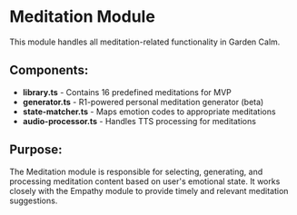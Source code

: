 # Meditation Module

This module handles all meditation-related functionality in Garden Calm.

## Components:

- **library.ts** - Contains 16 predefined meditations for MVP
- **generator.ts** - R1-powered personal meditation generator (beta)
- **state-matcher.ts** - Maps emotion codes to appropriate meditations
- **audio-processor.ts** - Handles TTS processing for meditations

## Purpose:

The Meditation module is responsible for selecting, generating, and processing meditation content based on user's emotional state. It works closely with the Empathy module to provide timely and relevant meditation suggestions.
